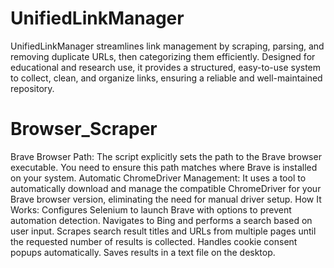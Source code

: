# UnifiedLinkManager
UnifiedLinkManager streamlines link management by scraping, parsing, and removing duplicate URLs, then categorizing them efficiently.
Designed for educational and research use, it provides a structured, easy-to-use system to collect, clean, and organize links, ensuring a reliable and well-maintained repository.
# Browser_Scraper
Brave Browser Path:
The script explicitly sets the path to the Brave browser executable. You need to ensure this path matches where Brave is installed on your system.
Automatic ChromeDriver Management:
It uses a tool to automatically download and manage the compatible ChromeDriver for your Brave browser version, eliminating the need for manual driver setup.
How It Works:
Configures Selenium to launch Brave with options to prevent automation detection.
Navigates to Bing and performs a search based on user input.
Scrapes search result titles and URLs from multiple pages until the requested number of results is collected.
Handles cookie consent popups automatically.
Saves results in a text file on the desktop.
